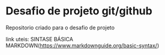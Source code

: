 # Desafio de projeto git/github
Repositorio criado para o desafio de projeto

link uteis:
SINTASE BÁSICA MARKDOWN(https://www.markdownguide.org/basic-syntax/)
